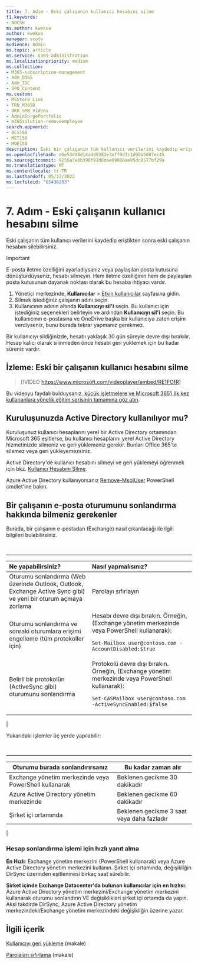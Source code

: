 ```yaml
---
title: 7. Adım - Eski çalışanın kullanıcı hesabını silme
f1.keywords:
- NOCSH
ms.author: kwekua
author: kwekua
manager: scotv
audience: Admin
ms.topic: article
ms.service: o365-administration
ms.localizationpriority: medium
ms.collection:
- M365-subscription-management
- Adm_O365
- Adm_TOC
- SPO_Content
ms.custom:
- MSStore_Link
- TRN_M365B
- OKR_SMB_Videos
- AdminSurgePortfolio
- m365solution-removeemployee
search.appverid:
- BCS160
- MET150
- MOE150
description: Eski bir çalışanın tüm kullanıcı verilerini kaydedip erişdikten sonra, Microsoft 365 yönetim merkezi eski çalışanın hesabını silebilirsiniz.
ms.openlocfilehash: d6e53dd8d14add9383e3eff9d3c1d90a5087ec45
ms.sourcegitcommit: 9255a7e8b398f92d8dae09886ae95dc8577bf29a
ms.translationtype: MT
ms.contentlocale: tr-TR
ms.lasthandoff: 05/17/2022
ms.locfileid: "65436283"
---
```

# <a name="step-7---delete-a-former-employees-user-account"></a>7. Adım - Eski çalışanın kullanıcı hesabını silme

Eski çalışanın tüm kullanıcı verilerini kaydedip eriştikten sonra eski çalışanın hesabını silebilirsiniz.

> [!IMPORTANT]
> E-posta iletme özelliğini ayarladıysanız veya paylaşılan posta kutusuna dönüştürdüyseniz, hesabı silmeyin. Hem iletme özelliğinin hem de paylaşılan posta kutusunun dayanak noktası olarak bu hesaba ihtiyacı vardır.

1. Yönetici merkezinde, **Kullanıcılar** \> <a href="https://go.microsoft.com/fwlink/p/?linkid=834822" target="_blank">Etkin kullanıcılar</a> sayfasına gidin.
2. Silmek istediğiniz çalışanın adını seçin.
3. Kullanıcının adının altında **Kullanıcıyı sil'i** seçin. Bu kullanıcı için istediğiniz seçenekleri belirleyin ve ardından **Kullanıcıyı sil'i** seçin. Bu kullanıcının e-postasına ve OneDrive başka bir kullanıcıya zaten erişim verdiyseniz, bunu burada tekrar yapmanız gerekmez.

Bir kullanıcıyı sildiğinizde, hesabı yaklaşık 30 gün süreyle devre dışı bırakılır. Hesap kalıcı olarak silinmeden önce hesabı geri yüklemek için bu kadar süreniz vardır.

## <a name="watch-delete-a-former-employees-user-account"></a>İzleme: Eski bir çalışanın kullanıcı hesabını silme

> [!VIDEO https://www.microsoft.com/videoplayer/embed/RE1FOfR]

Bu videoyu faydalı bulduysanız, [küçük işletmelere ve Microsoft 365’i ilk kez kullananlara yönelik eğitim serisinin tamamına göz atın](../../business-video/index.yml).

## <a name="does-your-organization-use-active-directory"></a>Kuruluşunuzda Active Directory kullanılıyor mu?

Kuruluşunuz kullanıcı hesaplarını yerel bir Active Directory ortamından Microsoft 365 eşitlerse, bu kullanıcı hesaplarını yerel Active Directory hizmetinizde silmeniz ve geri yüklemeniz gerekir. Bunları Office 365'te silemez veya geri yükleyemezsiniz.

Active Directory'de kullanıcı hesabını silmeyi ve geri yüklemeyi öğrenmek için bkz. [Kullanıcı Hesabını Silme](/previous-versions/windows/it-pro/windows-server-2008-R2-and-2008/cc753730(v=ws.11)).
  
Azure Active Directory kullanıyorsanız [Remove-MsolUser](/powershell/module/msonline/remove-msoluser) PowerShell cmdlet'ine bakın.
  
## <a name="what-you-need-to-know-about-terminating-an-employees-email-session"></a>Bir çalışanın e-posta oturumunu sonlandırma hakkında bilmeniz gerekenler

Burada, bir çalışanın e-postadan (Exchange) nasıl çıkarılacağı ile ilgili bilgileri bulabilirsiniz.

<br>

****

|Ne yapabilirsiniz?|Nasıl yapmalısınız?|
|:-----|:-----|
|Oturumu sonlandırma (Web üzerinde Outlook, Outlook, Exchange Active Sync gibi) ve yeni bir oturum açmaya zorlama|Parolayı sıfırlayın|
|Oturumu sonlandırma ve sonraki oturumlara erişimi engelleme (tüm protokoller için)|Hesabı devre dışı bırakın. Örneğin, (Exchange yönetim merkezinde veya PowerShell kullanarak): <p>  `Set-Mailbox user@contoso.com -AccountDisabled:$true`|
|Belirli bir protokolün (ActiveSync gibi) oturumunu sonlandırma|Protokolü devre dışı bırakın. Örneğin, (Exchange yönetim merkezinde veya PowerShell kullanarak): <p>  `Set-CASMailbox user@contoso.com -ActiveSyncEnabled:$false`|
|

Yukarıdaki işlemler üç yerde yapılabilir:
  
<br>

****

|Oturumu burada sonlandırırsanız|Bu kadar zaman alır|
|---|---|
|Exchange yönetim merkezinde veya PowerShell kullanarak|Beklenen gecikme 30 dakikadır|
|Azure Active Directory yönetim merkezinde|Beklenen gecikme 60 dakikadır|
|Şirket içi ortamında|Beklenen gecikme 3 saat veya daha fazladır|
|

### <a name="how-to-get-fastest-response-for-account-termination"></a>Hesap sonlandırma işlemi için hızlı yanıt alma

**En Hızlı**: Exchange yönetim merkezini (PowerShell kullanarak) veya Azure Active Directory yönetim merkezini kullanın. Şirket içi ortamında, değişikliğin DirSync üzerinden eşitlenmesi birkaç saat sürebilir.
  
**Şirket içinde Exchange Datacenter'da bulunan kullanıcılar için en hızlısı**: Azure Active Directory yönetim merkezini/Exchange yönetim merkezini kullanarak oturumu sonlandırın VE değişiklikleri şirket içi ortamda da yapın. Aksi takdirde DirSync, Azure Active Directory yönetim merkezindeki/Exchange yönetim merkezindeki değişikliğin üzerine yazar.
  
## <a name="related-content"></a>İlgili içerik

[Kullanıcıyı geri yükleme](restore-user.md) (makale)

[Parolaları sıfırlama](reset-passwords.md) (makale)
